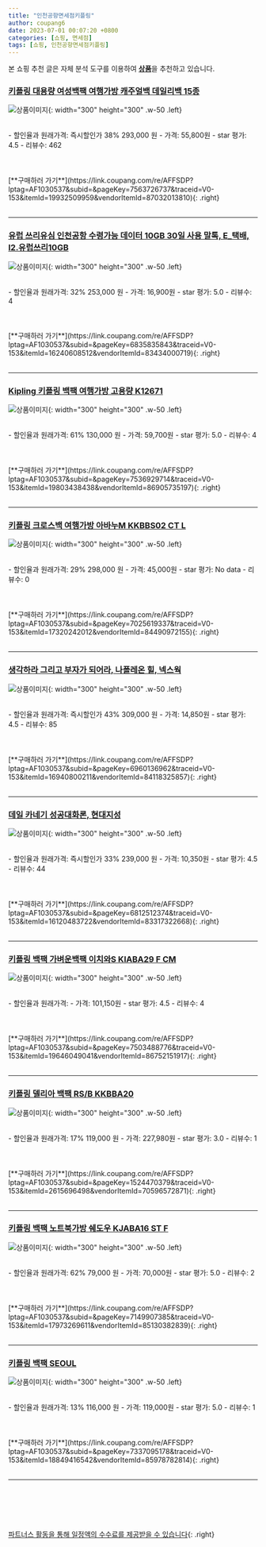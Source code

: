 ```yaml
---
title: "인천공항면세점키플링"
author: coupang6
date: 2023-07-01 00:07:20 +0800
categories: [쇼핑, 면세점]
tags: [쇼핑, 인천공항면세점키플링]
---
```


본 쇼핑 추천 글은 자체 분석 도구를 이용하여 [**상품**](https://link.coupang.com/a/bao1ui)을 추천하고 있습니다.

### [키플링 대용량 여성백팩 여행가방 캐주얼백 데일리백 15종](https://link.coupang.com/re/AFFSDP?lptag=AF1030537&subid=&pageKey=7563726737&traceid=V0-153&itemId=19932509959&vendorItemId=87032013810)

![상품이미지](https://thumbnail10.coupangcdn.com/thumbnails/remote/230x230ex/image/vendor_inventory/69a4/940ab91e748636bf217b2a2a198a98a675885a873605cdf995522612eedb.png){: width="300" height="300" .w-50 .left}


<br>
- 할인율과 원래가격: 즉시할인가 38%  293,000   원
- 가격: 55,800원
- star 평가: 4.5
- 리뷰수: 462
<br>
<br>
<br>
<br>
[**구매하러 가기**](https://link.coupang.com/re/AFFSDP?lptag=AF1030537&subid=&pageKey=7563726737&traceid=V0-153&itemId=19932509959&vendorItemId=87032013810){: .right}
<br>
<br>

---

### [유럽 쓰리유심 인천공항 수령가능 데이터 10GB 30일 사용 말톡, E_택배, I2.유럽쓰리10GB](https://link.coupang.com/re/AFFSDP?lptag=AF1030537&subid=&pageKey=6835835843&traceid=V0-153&itemId=16240608512&vendorItemId=83434000719)

![상품이미지](https://thumbnail7.coupangcdn.com/thumbnails/remote/230x230ex/image/vendor_inventory/2423/6f888ac7e47ab6ac2cddd9d694df616b35428fbd5dbb08f96f60b7b65ea3.jpg){: width="300" height="300" .w-50 .left}


<br>
- 할인율과 원래가격: 32%  253,000   원
- 가격: 16,900원
- star 평가: 5.0
- 리뷰수: 4
<br>
<br>
<br>
<br>
[**구매하러 가기**](https://link.coupang.com/re/AFFSDP?lptag=AF1030537&subid=&pageKey=6835835843&traceid=V0-153&itemId=16240608512&vendorItemId=83434000719){: .right}
<br>
<br>

---

### [Kipling 키플링 백팩 여행가방 고용량 K12671](https://link.coupang.com/re/AFFSDP?lptag=AF1030537&subid=&pageKey=7536929714&traceid=V0-153&itemId=19803438438&vendorItemId=86905735197)

![상품이미지](https://thumbnail10.coupangcdn.com/thumbnails/remote/230x230ex/image/vendor_inventory/a9c5/26a2ff6fc0513bd7520451dc7eb3fb8d8deeeb4b7420ab38933ca6b4c535.jpg){: width="300" height="300" .w-50 .left}


<br>
- 할인율과 원래가격: 61%  130,000   원
- 가격: 59,700원
- star 평가: 5.0
- 리뷰수: 4
<br>
<br>
<br>
<br>
[**구매하러 가기**](https://link.coupang.com/re/AFFSDP?lptag=AF1030537&subid=&pageKey=7536929714&traceid=V0-153&itemId=19803438438&vendorItemId=86905735197){: .right}
<br>
<br>

---

### [키플링 크로스백 여행가방 아바누M KKBBS02 CT L](https://link.coupang.com/re/AFFSDP?lptag=AF1030537&subid=&pageKey=7025619337&traceid=V0-153&itemId=17320242012&vendorItemId=84490972155)

![상품이미지](https://thumbnail9.coupangcdn.com/thumbnails/remote/230x230ex/image/vendor_inventory/3456/28cdb9017c51f3ce01f613efc2c517727fb5f379970eeffbd063e905e7bd.jpg){: width="300" height="300" .w-50 .left}


<br>
- 할인율과 원래가격: 29%  298,000   원
- 가격: 45,000원
- star 평가: No data
- 리뷰수: 0
<br>
<br>
<br>
<br>
[**구매하러 가기**](https://link.coupang.com/re/AFFSDP?lptag=AF1030537&subid=&pageKey=7025619337&traceid=V0-153&itemId=17320242012&vendorItemId=84490972155){: .right}
<br>
<br>

---

### [생각하라 그리고 부자가 되어라, 나폴레온 힐, 넥스웍](https://link.coupang.com/re/AFFSDP?lptag=AF1030537&subid=&pageKey=6960136962&traceid=V0-153&itemId=16940800211&vendorItemId=84118325857)

![상품이미지](https://thumbnail6.coupangcdn.com/thumbnails/remote/230x230ex/image/vendor_inventory/9a23/bcc19df783eb55681df653c43c15455947a5ee648e8b938f1169e66f4d98.png){: width="300" height="300" .w-50 .left}


<br>
- 할인율과 원래가격: 즉시할인가 43%  309,000   원
- 가격: 14,850원
- star 평가: 4.5
- 리뷰수: 85
<br>
<br>
<br>
<br>
[**구매하러 가기**](https://link.coupang.com/re/AFFSDP?lptag=AF1030537&subid=&pageKey=6960136962&traceid=V0-153&itemId=16940800211&vendorItemId=84118325857){: .right}
<br>
<br>

---

### [데일 카네기 성공대화론, 현대지성](https://link.coupang.com/re/AFFSDP?lptag=AF1030537&subid=&pageKey=6812512374&traceid=V0-153&itemId=16120483722&vendorItemId=83317322668)

![상품이미지](https://thumbnail8.coupangcdn.com/thumbnails/remote/230x230ex/image/retail/images/4688987748514288-88b9bd1e-8f81-40d2-a3a1-e088a1ad14df.jpg){: width="300" height="300" .w-50 .left}


<br>
- 할인율과 원래가격: 즉시할인가 33%  239,000   원
- 가격: 10,350원
- star 평가: 4.5
- 리뷰수: 44
<br>
<br>
<br>
<br>
[**구매하러 가기**](https://link.coupang.com/re/AFFSDP?lptag=AF1030537&subid=&pageKey=6812512374&traceid=V0-153&itemId=16120483722&vendorItemId=83317322668){: .right}
<br>
<br>

---

### [키플링 백팩 가벼운백팩 이치와S KIABA29 F CM](https://link.coupang.com/re/AFFSDP?lptag=AF1030537&subid=&pageKey=7503488776&traceid=V0-153&itemId=19646049041&vendorItemId=86752151917)

![상품이미지](https://thumbnail7.coupangcdn.com/thumbnails/remote/230x230ex/image/vendor_inventory/d10a/4087436eca30e3659189e7019778db3a4f2fe00fc1ed4f36c004c913f225.jpg){: width="300" height="300" .w-50 .left}


<br>
- 할인율과 원래가격: 
- 가격: 101,150원
- star 평가: 4.5
- 리뷰수: 4
<br>
<br>
<br>
<br>
[**구매하러 가기**](https://link.coupang.com/re/AFFSDP?lptag=AF1030537&subid=&pageKey=7503488776&traceid=V0-153&itemId=19646049041&vendorItemId=86752151917){: .right}
<br>
<br>

---

### [키플링 델리아 백팩 RS/B KKBBA20](https://link.coupang.com/re/AFFSDP?lptag=AF1030537&subid=&pageKey=1524470379&traceid=V0-153&itemId=2615696498&vendorItemId=70596572871)

![상품이미지](https://thumbnail9.coupangcdn.com/thumbnails/remote/230x230ex/image/retail/images/2020/04/28/9/4/7c7a1ddc-73e1-4ca0-a212-3f09e04044ed.jpg){: width="300" height="300" .w-50 .left}


<br>
- 할인율과 원래가격: 17%  119,000   원
- 가격: 227,980원
- star 평가: 3.0
- 리뷰수: 1
<br>
<br>
<br>
<br>
[**구매하러 가기**](https://link.coupang.com/re/AFFSDP?lptag=AF1030537&subid=&pageKey=1524470379&traceid=V0-153&itemId=2615696498&vendorItemId=70596572871){: .right}
<br>
<br>

---

### [키플링 백팩 노트북가방 쉐도우 KJABA16 ST F](https://link.coupang.com/re/AFFSDP?lptag=AF1030537&subid=&pageKey=7149907385&traceid=V0-153&itemId=17973269611&vendorItemId=85130382839)

![상품이미지](https://thumbnail6.coupangcdn.com/thumbnails/remote/230x230ex/image/vendor_inventory/9b3e/a482e58232bc413816bbaa10bcc7ad4dfe3e035008b8b34ad34385042aba.jpg){: width="300" height="300" .w-50 .left}


<br>
- 할인율과 원래가격: 62%  79,000   원
- 가격: 70,000원
- star 평가: 5.0
- 리뷰수: 2
<br>
<br>
<br>
<br>
[**구매하러 가기**](https://link.coupang.com/re/AFFSDP?lptag=AF1030537&subid=&pageKey=7149907385&traceid=V0-153&itemId=17973269611&vendorItemId=85130382839){: .right}
<br>
<br>

---

### [키플링 백팩 SEOUL](https://link.coupang.com/re/AFFSDP?lptag=AF1030537&subid=&pageKey=7337095178&traceid=V0-153&itemId=18849416542&vendorItemId=85978782814)

![상품이미지](https://thumbnail8.coupangcdn.com/thumbnails/remote/230x230ex/image/vendor_inventory/0d72/1ae1931cf9a3c59a1cea9d8aa11923dfb06442224fb2bdf142e5dfa9d48e.jpg){: width="300" height="300" .w-50 .left}


<br>
- 할인율과 원래가격: 13%  116,000   원
- 가격: 119,000원
- star 평가: 5.0
- 리뷰수: 1
<br>
<br>
<br>
<br>
[**구매하러 가기**](https://link.coupang.com/re/AFFSDP?lptag=AF1030537&subid=&pageKey=7337095178&traceid=V0-153&itemId=18849416542&vendorItemId=85978782814){: .right}
<br>
<br>

---
<br><br><br><br><br> [파트너스 활동을 통해 일정액의 수수료를 제공받을 수 있습니다](https://link.coupang.com/a/bao1ui){: .right}
